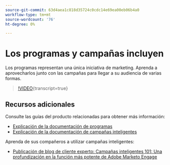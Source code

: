 ```yaml
---
source-git-commit: 63d4aea1c818d35724c0cdc14e69ea00eb06b4a0
workflow-type: tm+mt
source-wordcount: '76'
ht-degree: 0%

---
```

# Los programas y campañas incluyen

Los programas representan una única iniciativa de marketing. Aprenda a aprovecharlos junto con las campañas para llegar a su audiencia de varias formas.

>[!VIDEO](https://video.tv.adobe.com/v/3418042/?quality=12&learn=on){transcript=true}

## Recursos adicionales

Consulte las guías del producto relacionadas para obtener más información:

* [Explicación de la documentación de programas](https://experienceleague.adobe.com/docs/marketo/using/product-docs/core-marketo-concepts/programs/creating-programs/understanding-programs.html?lang=es)
* [Explicación de la documentación de campañas inteligentes](https://experienceleague.adobe.com/docs/marketo/using/product-docs/core-marketo-concepts/smart-campaigns/understanding-smart-campaigns.html?lang=es)

Aprenda de sus compañeros a utilizar campañas inteligentes:

* [Publicación de blog de cliente experto: Campañas inteligentes 101: Una profundización en la función más potente de Adobe Marketo Engage](https://nation.marketo.com/t5/product-blogs/smart-campaigns-101-a-deep-dive-into-adobe-marketo-engage-s-most/ba-p/313385#M1838)